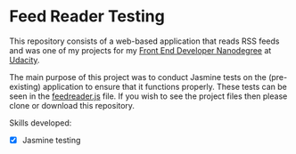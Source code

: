 # Feed Reader Testing

This repository consists of a web-based application that reads RSS feeds and was one of my projects for my [Front End Developer Nanodegree][1] at [Udacity][2].

The main purpose of this project was to conduct Jasmine tests on the (pre-existing) application to ensure that it functions properly. These tests can be seen in the [feedreader.js](frontend-nanodegree-feedreader-master/jasmine/spec/feedreader.js) file. If you wish to see the project files then please clone or download this repository.

Skills developed:

* [x] Jasmine testing

[1]:https://eu.udacity.com/course/front-end-web-developer-nanodegree--nd001
[2]:https://eu.udacity.com/
